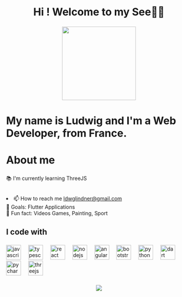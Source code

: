 <h1 align="center">Hi ! Welcome to my See👨‍💻</h1>

###

<div align="center">
  <img height="200" src="https://media4.giphy.com/media/v1.Y2lkPTc5MGI3NjExanAyMDI4dXpreTB2NHV5OHYwMm43dzBuNnYwbHhvamNkZTk0eXB6NiZlcD12MV9pbnRlcm5hbF9naWZfYnlfaWQmY3Q9Zw/8gQNjxnRS57UY04Ha8/giphy.webp"  />
</div>

###

<h1>My name is Ludwig and I'm a Web Developer, from France.</h1>

###

<h1 align="left">About me</h1>

###

<p align="left">📚 I'm currently learning ThreeJS<br><br>
  <li>📫 How to reach me <a href="mailto:ldwglindner@gmail.com">ldwglindner@gmail.com</a><br>
  🎯 Goals: Flutter Applications<br>🎲 
  Fun fact: Videos Games, Painting, Sport </p>

###

<h2 align="left">I code with</h2>

###

<div align="left">
  <img src="https://cdn.jsdelivr.net/gh/devicons/devicon/icons/javascript/javascript-original.svg" height="40" alt="javascript logo"  />
  <img width="12" />
  <img src="https://cdn.jsdelivr.net/gh/devicons/devicon/icons/typescript/typescript-original.svg" height="40" alt="typescript logo"  />
  <img width="12" />
  <img src="https://cdn.jsdelivr.net/gh/devicons/devicon/icons/react/react-original.svg" height="40" alt="react logo"  />
  <img width="12" />
  <img src="https://cdn.jsdelivr.net/gh/devicons/devicon/icons/nodejs/nodejs-original.svg" height="40" alt="nodejs logo"  />
  <img width="12" />
  <img src="https://cdn.jsdelivr.net/gh/devicons/devicon/icons/angularjs/angularjs-original.svg" height="40" alt="angularjs logo"  />
  <img width="12" />
  <img src="https://cdn.jsdelivr.net/gh/devicons/devicon/icons/bootstrap/bootstrap-original.svg" height="40" alt="bootstrap logo"  />
  <img width="12" />
  <img src="https://cdn.jsdelivr.net/gh/devicons/devicon/icons/python/python-original.svg" height="40" alt="python logo"  />
  <img width="12" />
  <img src="https://cdn.jsdelivr.net/gh/devicons/devicon/icons/dart/dart-original.svg" height="40" alt="dart logo"  />
  <img width="12" />
  <img src="https://cdn.jsdelivr.net/gh/devicons/devicon/icons/pycharm/pycharm-original.svg" height="40" alt="pycharm logo"  />
  <img width="12" />
  <img src="https://cdn.jsdelivr.net/gh/devicons/devicon/icons/threejs/threejs-original.svg" height="40" alt="threejs logo"  />
</div>

###

<div align="center">
  <img src="https://profile-counter.glitch.me/LdwgL/count.svg?"  />
</div>

###
